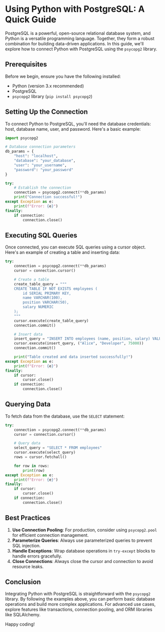 # Using Python with PostgreSQL: A Quick Guide

PostgreSQL is a powerful, open-source relational database system, and Python is a versatile programming language. Together, they form a robust combination for building data-driven applications. In this guide, we'll explore how to connect Python with PostgreSQL using the `psycopg2` library.

## Prerequisites

Before we begin, ensure you have the following installed:
- Python (version 3.x recommended)
- PostgreSQL
- `psycopg2` library (`pip install psycopg2`)

## Setting Up the Connection

To connect Python to PostgreSQL, you'll need the database credentials: host, database name, user, and password. Here's a basic example:

```python
import psycopg2

# Database connection parameters
db_params = {
    "host": "localhost",
    "database": "your_database",
    "user": "your_username",
    "password": "your_password"
}

try:
    # Establish the connection
    connection = psycopg2.connect(**db_params)
    print("Connection successful!")
except Exception as e:
    print(f"Error: {e}")
finally:
    if connection:
        connection.close()
```

## Executing SQL Queries

Once connected, you can execute SQL queries using a cursor object. Here's an example of creating a table and inserting data:

```python
try:
    connection = psycopg2.connect(**db_params)
    cursor = connection.cursor()

    # Create a table
    create_table_query = """
    CREATE TABLE IF NOT EXISTS employees (
        id SERIAL PRIMARY KEY,
        name VARCHAR(100),
        position VARCHAR(50),
        salary NUMERIC
    );
    """
    cursor.execute(create_table_query)
    connection.commit()

    # Insert data
    insert_query = "INSERT INTO employees (name, position, salary) VALUES (%s, %s, %s)"
    cursor.execute(insert_query, ("Alice", "Developer", 75000))
    connection.commit()

    print("Table created and data inserted successfully!")
except Exception as e:
    print(f"Error: {e}")
finally:
    if cursor:
        cursor.close()
    if connection:
        connection.close()
```

## Querying Data

To fetch data from the database, use the `SELECT` statement:

```python
try:
    connection = psycopg2.connect(**db_params)
    cursor = connection.cursor()

    # Query data
    select_query = "SELECT * FROM employees"
    cursor.execute(select_query)
    rows = cursor.fetchall()

    for row in rows:
        print(row)
except Exception as e:
    print(f"Error: {e}")
finally:
    if cursor:
        cursor.close()
    if connection:
        connection.close()
```

## Best Practices

1. **Use Connection Pooling**: For production, consider using `psycopg2.pool` for efficient connection management.
2. **Parameterize Queries**: Always use parameterized queries to prevent SQL injection.
3. **Handle Exceptions**: Wrap database operations in `try-except` blocks to handle errors gracefully.
4. **Close Connections**: Always close the cursor and connection to avoid resource leaks.

## Conclusion

Integrating Python with PostgreSQL is straightforward with the `psycopg2` library. By following the examples above, you can perform basic database operations and build more complex applications. For advanced use cases, explore features like transactions, connection pooling, and ORM libraries like SQLAlchemy.

Happy coding!